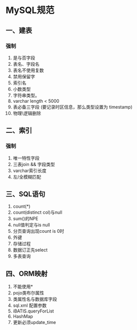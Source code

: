 # MySQL规范


## 一、建表

### 强制

1. 是与否字段
2. 表名、字段名
3. 表名不使用复数
4. 禁用保留字
5. 索引名
6. 小数类型
7. 字符串类型。
8. varchar length < 5000
9. 表必备三字段 (要记录时区信息，那么类型设置为 timestamp)
10. 物理\逻辑删除

## 二、索引

### 强制

1. 唯一特性字段
2. 三表join && 字段类型
3. varchar索引长度
4. 左/全模糊匹配

## 三、SQL语句

1. count(*)
2. count(distinct col)与null
3. sum()的NPE
4. null值判定与is null
5. 分页查询出现count is 0时
6. 外键
7. 存储过程
8. 数据订正先select
9. 多表查询

## 四、ORM映射

1. 不能使用*
2. pojo类布尔属性
3. 类属性名与数据库字段
4. sql.xml 配置参数
5. iBATIS.queryForList
6. HashMap
7. 更新必须update_time